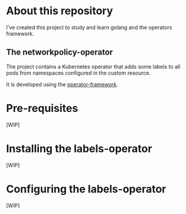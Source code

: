 # About this repository
I've created this project to study and learn golang and the operators framework.

## The networkpolicy-operator
The project contains a Kubernetes operator that adds some labels to all pods from namespaces configured in the custom resource.

It is developed using the [operator-framework](https://operatorframework.io/).

# Pre-requisites
[WIP]

# Installing the labels-operator
[WIP]

# Configuring the labels-operator
[WIP]
